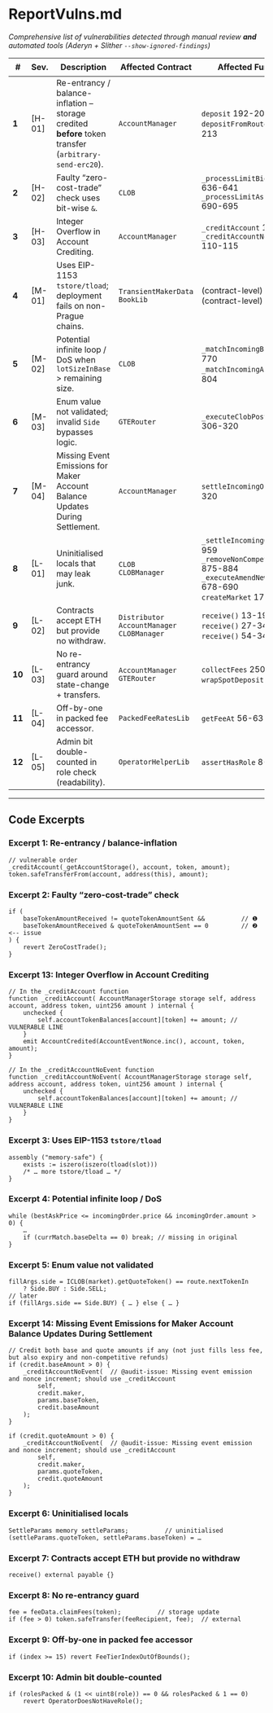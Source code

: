 # ReportVulns.md
_Comprehensive list of vulnerabilities detected through manual review **and** automated tools
(Aderyn + Slither `--show-ignored-findings`)_

| # | Sev. | Description | Affected Contract | Affected Functions | 🛠 Recommended Fix |
|---|---|---|---|---|---|
| **1** | [H-01] | Re-entrancy / balance-inflation – storage credited **before** token transfer (`arbitrary-send-erc20`). | `AccountManager` | `deposit` 192-203<br>`depositFromRouter` 206-213 | Move `safeTransferFrom` **before** `_creditAccount`; add `nonReentrant`. |
| **2** | [H-02] | Faulty “zero-cost-trade” check uses bit-wise `&`. | `CLOB` | `_processLimitBidOrder` 636-641<br>`_processLimitAskOrder` 690-695 | Replace the faulty bitwise check with a logical OR: `(baseTokenAmountReceived == 0 || quoteTokenAmountSent == 0)`. |
| **3** | [H-03] | Integer Overflow in Account Crediting. | `AccountManager` | `_creditAccount` 100-105<br>`_creditAccountNoEvent` 110-115 | Remove `unchecked` or add bounds checks (e.g., `require(balance + amount > balance, "Overflow");`). |
| **4** | [M-01] | Uses EIP-1153 `tstore/tload`; deployment fails on non-Prague chains. | `TransientMakerData`<br>`BookLib` | (contract-level) 17-196<br>(contract-level) 113-152 | Gate by `chainid` or add storage fallback. |
| **5** | [M-02] | Potential infinite loop / DoS when `lotSizeInBase` > remaining size. | `CLOB` | `_matchIncomingBid` 742-770<br>`_matchIncomingAsk` 777-804 | Break if `lotSize > incoming.amount`. |
| **6** | [M-03] | Enum value not validated; invalid `Side` bypasses logic. | `GTERouter` | `_executeClobPostFillOrder` 306-320 | `require(side==BUY || side==SELL)`. |
| **7** | [M-04] | Missing Event Emissions for Maker Account Balance Updates During Settlement. | `AccountManager` | `settleIncomingOrder` 300-320 | Replace `_creditAccountNoEvent` with `_creditAccount` or emit a batched event (e.g., `MakersCredited`). |
| **8** | [L-01] | Uninitialised locals that may leak junk. | `CLOB`<br>`CLOBManager` | `_settleIncomingOrder` 949-959<br>`_removeNonCompetitiveOrder` 875-884<br>`_executeAmendNewOrder` 678-690<br>`createMarket` 177-185 | Initialise structs / vars explicitly. |
| **9** | [L-02] | Contracts accept ETH but provide no withdraw. | `Distributor`<br>`AccountManager`<br>`CLOBManager` | `receive()` 13-198<br>`receive()` 27-341<br>`receive()` 54-341 | Add owner-only `sweepETH(address)`. |
| **10** | [L-03] | No re-entrancy guard around state-change + transfers. | `AccountManager`<br>`GTERouter` | `collectFees` 250-266<br>`wrapSpotDeposit` 140-151 | Add `nonReentrant` or move transfers last. |
| **11** | [L-04] | Off-by-one in packed fee accessor. | `PackedFeeRatesLib` | `getFeeAt` 56-63 | Change guard to `index >= 16`. |
| **12** | [L-05] | Admin bit double-counted in role check (readability). | `OperatorHelperLib` | `assertHasRole` 8-22 | Split `hasRole` / `isAdmin`. |

---

## Code Excerpts

### Excerpt 1: Re-entrancy / balance-inflation
```solidity
// vulnerable order
_creditAccount(_getAccountStorage(), account, token, amount);
token.safeTransferFrom(account, address(this), amount);
```

### Excerpt 2: Faulty “zero-cost-trade” check
```solidity
if (
    baseTokenAmountReceived != quoteTokenAmountSent &&          // ❶
    baseTokenAmountReceived & quoteTokenAmountSent == 0         // ❷  <-- issue
) {
    revert ZeroCostTrade();
}
```

### Excerpt 13: Integer Overflow in Account Crediting
```solidity
// In the _creditAccount function
function _creditAccount( AccountManagerStorage storage self, address account, address token, uint256 amount ) internal {
    unchecked {
        self.accountTokenBalances[account][token] += amount; // VULNERABLE LINE
    }
    emit AccountCredited(AccountEventNonce.inc(), account, token, amount);
}

// In the _creditAccountNoEvent function
function _creditAccountNoEvent( AccountManagerStorage storage self, address account, address token, uint256 amount ) internal {
    unchecked {
        self.accountTokenBalances[account][token] += amount; // VULNERABLE LINE
    }
}
```

### Excerpt 3: Uses EIP-1153 `tstore/tload`
```solidity
assembly ("memory-safe") {
    exists := iszero(iszero(tload(slot)))
    /* … more tstore/tload … */
}
```

### Excerpt 4: Potential infinite loop / DoS
```solidity
while (bestAskPrice <= incomingOrder.price && incomingOrder.amount > 0) {
    …
    if (currMatch.baseDelta == 0) break; // missing in original
}
```

### Excerpt 5: Enum value not validated
```solidity
fillArgs.side = ICLOB(market).getQuoteToken() == route.nextTokenIn
    ? Side.BUY : Side.SELL;
// later
if (fillArgs.side == Side.BUY) { … } else { … }
```

### Excerpt 14: Missing Event Emissions for Maker Account Balance Updates During Settlement
```solidity
// Credit both base and quote amounts if any (not just fills less fee, but also expiry and non-competitive refunds)
if (credit.baseAmount > 0) {
    _creditAccountNoEvent(  // @audit-issue: Missing event emission and nonce increment; should use _creditAccount
        self,
        credit.maker,
        params.baseToken,
        credit.baseAmount
    );
}

if (credit.quoteAmount > 0) {
    _creditAccountNoEvent(  // @audit-issue: Missing event emission and nonce increment; should use _creditAccount
        self,
        credit.maker,
        params.quoteToken,
        credit.quoteAmount
    );
}
```

### Excerpt 6: Uninitialised locals
```solidity
SettleParams memory settleParams;          // uninitialised
(settleParams.quoteToken, settleParams.baseToken) = …
```

### Excerpt 7: Contracts accept ETH but provide no withdraw
```solidity
receive() external payable {}
```

### Excerpt 8: No re-entrancy guard
```solidity
fee = feeData.claimFees(token);          // storage update
if (fee > 0) token.safeTransfer(feeRecipient, fee);  // external
```

### Excerpt 9: Off-by-one in packed fee accessor
```solidity
if (index >= 15) revert FeeTierIndexOutOfBounds();
```

### Excerpt 10: Admin bit double-counted
```solidity
if (rolesPacked & (1 << uint8(role)) == 0 && rolesPacked & 1 == 0)
    revert OperatorDoesNotHaveRole();